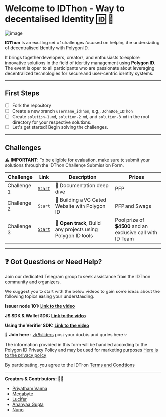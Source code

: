 
# Welcome to IDThon - Way to decentalised Identity 🆔 👀 

![image](https://github.com/Polygon-Advocates/idThon/assets/128218414/571441ca-3fca-47bb-b5f8-af8c1a2d014f)


**IDThon** is an exciting set of challenges focused on helping the understating of decentralised Identify with Polygon ID.

It brings together developers, creators, and enthusiasts to explore innovative solutions in the field of identity management using **Polygon ID**. The event is open to all participants who are passionate about leveraging decentralized technologies for secure and user-centric identity systems.


---

## First Steps

- [ ] Fork the repository
- [ ] Create a new branch `username_idThon`, e.g., `JohnDoe_IDThon`
- [ ] Create `solution-1.md`, `solution-2.md`, and `solution-3.md` in the root directory for your respective solutions.
- [ ] Let's get started! Begin solving the challenges.

---

## Challenges

⚠️ **IMPORTANT**: To be eligible for evaluation, make sure to submit your solutions through the [IDThon Challenge Submission Form](https://airtable.com/shrNCmi6zP4RDklNi).

| Challenge    | Link                                                                                        | Description                                                    | Prizes                  |
| ------------ | ------------------------------------------------------------------------------------------- | -------------------------------------------------------------- | ----------------------- |
| Challenge 1  | [`Start`](https://github.com/Polygon-Advocates/idThon/blob/main/challenge-1.md)         | 🐧 Documentation deep dive                     | PFP|
| Challenge 2  | [`Start`](https://github.com/Polygon-Advocates/idThon/blob/main/challenge-2.md)         |  🐯 Building a VC Gated Website with Polygon ID | PFP and Swags  |
| Challenge 3  | [`Start`](https://github.com/Polygon-Advocates/idThon/blob/main/challenge-3.md)         |  🦊 **Open track**, Build any  projects using Polygon ID tools | Pool prize of **💲4500** and an exclusive call with ID Team |

---

## ❓ Got Questions or Need Help?

Join our dedicated Telegram group to seek assistance from the IDThon community and organizers.

We suggest you to start with the below videos to gain some ideas about the following topics easing your understanding.

**Issuer node 101: [Link to the video](https://drive.google.com/file/d/1OX2BCCEBNSUq-lxgCzjssiGRIi93xk6w/view?usp=sharing)**  
  
**JS SDK & Wallet SDK: [Link to the video](https://drive.google.com/file/d/1ui803i2fvWy3z9ZBivdwwjXDyevxkfkv/view?usp=sharing)**  
  
**Using the Verifier SDK: [Link to the video](https://drive.google.com/file/d/1ZCFpnxOi-nWYUoGrGbSEcjIf1Vmb35NP/view?usp=sharing)**

🚪 **Join here** : [zkBuilders](https://t.me/zkPowerBuilders)  post your doubts and quries here ✨

The information provided in this form will be handled according to the Polygon ID Privacy Policy and may be used for marketing purposes [Here is to the privacy policy](https://polygon.technology/polygon-id/privacy-policy#:~:text=We%20do%20not%20collect%20or,any%20information%20with%20third%20parties)

By participating, you agree to the IDThon [Terms and Conditions](https://docs.google.com/document/d/1jj66xctGRx0xwUL3L-E2OcF0q9z6Xvej97IrRWOCiDY/edit) 



---

**Creators & Contributors:** 🥷🏻

- [Priyatham Varma](https://twitter.com/Mister_V_Varma)
- [Megabyte](https://twitter.com/megabyte0x)
- [Lucifer](https://twitter.com/Lucifer0x17)
- [Ananyaa Gupta](https://twitter.com/Momosdo)
- [Nuno](https://twitter.com/nunomiguelcg)



